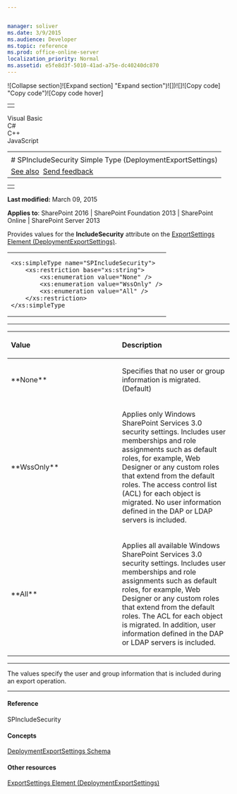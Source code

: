 ```yaml
---


manager: soliver
ms.date: 3/9/2015
ms.audience: Developer
ms.topic: reference
ms.prod: office-online-server
localization_priority: Normal
ms.assetid: e5fe8d3f-5010-41ad-a75e-dc40240dc870
---
```


![Collapse
section]![Expand
section] "Expand section")![]()![])![]![]()![Copy
code] "Copy code")![Copy code
hover]
<table>
<tbody>
<tr class="odd">
<td align="left"></td>
</tr>
</tbody>
</table>

Visual Basic  
C\#  
C++  
JavaScript  

<table>
<tbody>
<tr class="odd">
<td align="left"><span id="runningHeaderText"></span></td>
</tr>
<tr class="even">
<td align="left"># SPIncludeSecurity Simple Type (DeploymentExportSettings)</td>
</tr>
<tr class="odd">
<td align="left"><a href="#seeAlsoToggle">See also</a>  <span id="headfeedbackarea" class="feedbackhead"><a href="javascript:SubmitFeedback(&#39;docthis@Microsoft.com&#39;,&#39;&#39;,&#39;&#39;,&#39;&#39;,&#39;1.0.18082.1225&#39;,&#39;%0\dThank%20you%20for%20your%20feedback.%20The%20developer%20writing%20teams%20use%20your%20feedback%20to%20improve%20documentation.%20While%20we%20are%20reviewing%20your%20feedback,%20we%20may%20send%20you%20e-mail%20to%20ask%20for%20clarification%20or%20feedback%20on%20a%20solution.%20We%20do%20not%20use%20your%20e-mail%20address%20for%20any%20other%20purpose%20and%20we%20delete%20it%20after%20we%20finish%20our%20review.%0\AFor%20further%20information%20about%20the%20privacy%20policies%20of%20Microsoft,%20please%20see%20http://privacy.microsoft.com/en-us/default.aspx.%0\A%0\d&#39;,&#39;Customer%20feedback&#39;);">Send feedback</a></span></td>
</tr>
</tbody>
</table>

<table>
<colgroup>
<col width="100%" />
</colgroup>
<tbody>
<tr class="odd">
<td align="left"></td>
</tr>
</tbody>
</table>

**Last modified:** March 09, 2015

**Applies to**: SharePoint 2016 | SharePoint Foundation 2013 |
SharePoint Online | SharePoint Server 2013

Provides values for the **IncludeSecurity**
attribute on the [ExportSettings Element
(DeploymentExportSettings)](exportsettings-element-deploymentexportsettings.md)</span>.

<span codelanguage="other"></span>
<table>
<colgroup>
<col width="100%" />
</colgroup>
<tbody>
<tr class="odd">
<td align="left"><pre><code>&lt;xs:simpleType name=&quot;SPIncludeSecurity&quot;&gt;
    &lt;xs:restriction base=&quot;xs:string&quot;&gt;
        &lt;xs:enumeration value=&quot;None&quot; /&gt;
        &lt;xs:enumeration value=&quot;WssOnly&quot; /&gt;
        &lt;xs:enumeration value=&quot;All&quot; /&gt;
    &lt;/xs:restriction&gt;
&lt;/xs:simpleType</code></pre></td>
</tr>
</tbody>
</table>


-------------------------------------------------------------------------------------------------------------------------------------------------------------------------------------------------------

<table>
<colgroup>
<col width="50%" />
<col width="50%" />
</colgroup>
<thead>
<tr class="header">
<th align="left"><p>Value</p></th>
<th align="left"><p>Description</p></th>
</tr>
</thead>
<tbody>
<tr class="odd">
<td align="left"><p>**None**</p></td>
<td align="left"><p>Specifies that no user or group information is migrated. (Default)</p></td>
</tr>
<tr class="even">
<td align="left"><p>**WssOnly**</p></td>
<td align="left"><p>Applies only Windows SharePoint Services 3.0 security settings. Includes user memberships and role assignments such as default roles, for example, Web Designer or any custom roles that extend from the default roles. The access control list (ACL) for each object is migrated. No user information defined in the DAP or LDAP servers is included.</p></td>
</tr>
<tr class="odd">
<td align="left"><p>**All**</p></td>
<td align="left"><p>Applies all available Windows SharePoint Services 3.0 security settings. Includes user memberships and role assignments such as default roles, for example, Web Designer or any custom roles that extend from the default roles. The ACL for each object is migrated. In addition, user information defined in the DAP or LDAP servers is included.</p></td>
</tr>
</tbody>
</table>


----------------------------------------------------------------------------------------------------------------------------------------------------------------------------------------------------------------------------

The values specify the user and group information that is included
during an export operation.


-------------------------------------------------------------------------------------------------------------------------------------------------------------------------------------------

#### Reference

<span sdata="cer"
target="T:Microsoft.SharePoint.Deployment.SPIncludeSecurity"><span
class="nolink">SPIncludeSecurity</span></span>

#### Concepts

[DeploymentExportSettings
Schema](deploymentexportsettings-schema.md)</span>

#### Other resources

[ExportSettings Element
(DeploymentExportSettings)](exportsettings-element-deploymentexportsettings.md)</span>








